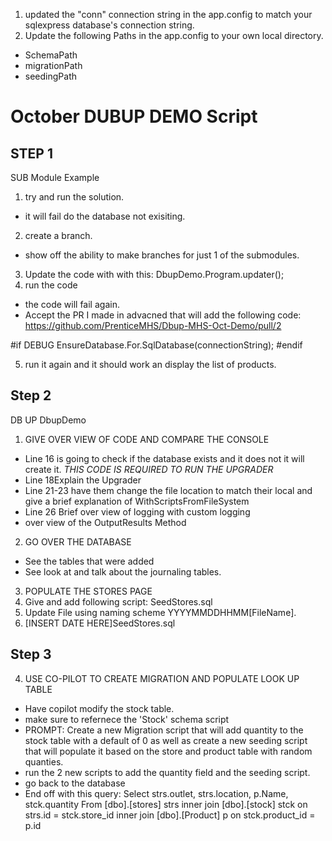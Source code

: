 1. updated the "conn" connection string in the app.config to match your sqlexpress database's connection string.
2. Update the following Paths in the app.config to your own local directory.
 - SchemaPath
 - migrationPath
 - seedingPath

 # October DUBUP DEMO Script

## STEP 1
SUB Module Example
1. try and run the solution.
- it will fail do the database not exisiting.
2. create a branch.
- show off the ability to make branches for just 1 of the submodules.
3. Update the code with with this:
DbupDemo.Program.updater();
4. run the code
- the code will fail again.
- Accept the PR I made in advacned that will add the following code:
https://github.com/PrenticeMHS/Dbup-MHS-Oct-Demo/pull/2

#if DEBUG
EnsureDatabase.For.SqlDatabase(connectionString);
#endif

5. run it again and it should work an display the list of products.
## Step 2
DB UP DbupDemo
1. GIVE OVER VIEW OF CODE AND COMPARE THE CONSOLE
- Line 16 is going to check if the database exists and it does not it will create it. *THIS CODE IS REQUIRED TO RUN THE UPGRADER*
- Line 18Explain the Upgrader
- Line 21-23 have them change the file location to match their local and give a brief explanation of WithScriptsFromFileSystem
- Line 26 Brief over view of logging with custom logging
- over view of the OutputResults Method
2. GO OVER THE DATABASE
- See the tables that were added
- See look at and talk about the journaling tables.
3. POPULATE THE STORES PAGE
1.	Give and add following script: SeedStores.sql
2.	Update File using naming scheme YYYYMMDDHHMM[FileName].
3.	[INSERT DATE HERE]SeedStores.sql

## Step 3
4. USE CO-PILOT TO CREATE MIGRATION AND POPULATE LOOK UP TABLE
- Have copilot modify the stock table.
- make sure to refernece the 'Stock' schema script
- PROMPT: Create a new Migration script that will add quantity to the stock table with a default of 0 as well as create a new seeding script that will populate it based on the store and product table with random quanties.
- run the 2 new scripts to add the quantity field and the seeding script.
- go back to the database
- End off with this query:
Select strs.outlet, strs.location, p.Name, stck.quantity
From [dbo].[stores] strs
inner join [dbo].[stock] stck
on strs.id = stck.store_id
inner join [dbo].[Product] p
on stck.product_id = p.id
